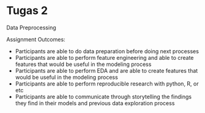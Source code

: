 # Tugas 2

Data Preprocessing

Assignment Outcomes:
- Participants are able to do data preparation before doing next processes
- Participants are able to perform feature engineering and able to create features that would be useful in the modeling process
- Participants are able to perform EDA and are able to create features that would be useful in the modeling process
- Participants are able to perform reproducible research with python, R, or etc
- Participants are able to communicate through storytelling the findings they find in their models and previous data exploration process
